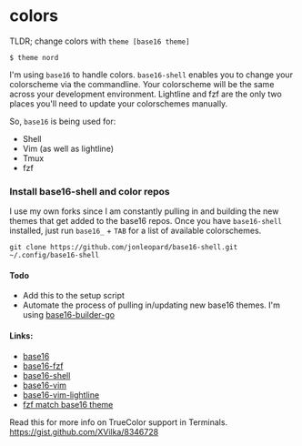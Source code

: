 # colors


TLDR; change colors with `theme [base16 theme]`
```
$ theme nord
```

I'm using `base16` to handle colors. `base16-shell` enables you to change your
colorscheme via the commandline. Your colorscheme will be the same across
your development environment. Lightline and fzf are the only two places you'll need to update your colorschemes manually.

So, `base16` is being used for:
- Shell
- Vim (as well as lightline) 
- Tmux
- fzf

### Install base16-shell and color repos
I use my own forks since I am constantly pulling in and building the new themes
that get added to the base16 repos. Once you have `base16-shell` installed, just run `base16_` + `TAB` for a list of available colorschemes. 


```
git clone https://github.com/jonleopard/base16-shell.git ~/.config/base16-shell
```

#### Todo
- Add this to the setup script
- Automate the process of pulling in/updating new base16 themes. I'm using [base16-builder-go](https://github.com/belak/base16-builder-go)



#### Links:
- [base16](https://github.com/chriskempson/base16)
- [base16-fzf](https://github.com/fnune/base16-fzf)
- [base16-shell](https://github.com/jonleopard/base16-shell)
- [base16-vim](https://github.com/jonleopard/base16-vim)
- [base16-vim-lightline](https://github.com/jonleopard/base16-vim-lightline)
- [fzf match base16 theme](https://github.com/fnune/base16-fzf/issues/10)


Read this for more info on TrueColor support in Terminals.
https://gist.github.com/XVilka/8346728
